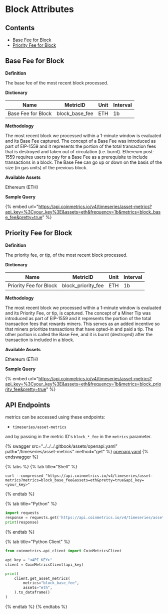 # Block Attributes

## Contents

* [Base Fee for Block](block-attributes.md#block\_base\_fee)
* [Priority Fee for Block](block-attributes.md#block\_priority\_fee)

## Base Fee for Block <a href="#block_base_fee" id="block_base_fee"></a>

**Definition**

The base fee of the most recent block processed.

**Dictionary**

| Name               | MetricID         | Unit | Interval |
| ------------------ | ---------------- | ---- | -------- |
| Base Fee for Block | block\_base\_fee | ETH  | 1b       |

**Methodology**

The most recent block we processed within a 1-minute window is evaluated and its Base Fee captured. The concept of a Base Fee was introduced as part of EIP-1559 and it represents the portion of the total transaction fees that is destroyed and taken out of circulation (i.e. burnt). Ethereum post-1559 requires users to pay for a Base Fee as a prerequisite to include transactions in a block. The Base Fee can go up or down on the basis of the size (in gas units) of the previous block.

**Available Assets**

Ethereum (ETH)

**Sample Query**

{% embed url="https://api.coinmetrics.io/v4/timeseries/asset-metrics?api_key=%3Cyour_key%3E&assets=eth&frequency=1b&metrics=block_base_fee&pretty=true" %}

## Priority Fee for Block <a href="#block_priority_fee" id="block_priority_fee"></a>

**Definition**

The priority fee, or tip, of the most recent block processed.

**Dictionary**

| Name                   | MetricID             | Unit | Interval |
| ---------------------- | -------------------- | ---- | -------- |
| Priority Fee for Block | block\_priority\_fee | ETH  | 1b       |

**Methodology**

The most recent block we processed within a 1-minute window is evaluated and its Priority Fee, or tip, is captured. The concept of a Miner Tip was introduced as part of EIP-1559 and it represents the portion of the total transaction fees that rewards miners. This serves as an added incentive so that miners prioritize transactions that have opted-in and paid a tip. The other portion is called the Base Fee, and it is burnt (destroyed) after the transaction is included in a block.

**Available Assets**

Ethereum (ETH)

**Sample Query**

{% embed url="https://api.coinmetrics.io/v4/timeseries/asset-metrics?api_key=%3Cyour_key%3E&assets=eth&frequency=1b&metrics=block_priority_fee&pretty=true" %}

## API Endpoints

metrics can be accessed using these endpoints:

* `timeseries/asset-metrics`

and by passing in the metric ID's `block_*_fee` in the `metrics` parameter.

{% swagger src="../../../.gitbook/assets/openapi.yaml" path="/timeseries/asset-metrics" method="get" %}
[openapi.yaml](../../../.gitbook/assets/openapi.yaml)
{% endswagger %}

{% tabs %}
{% tab title="Shell" %}
```shell
curl --compressed "https://api.coinmetrics.io/v4/timeseries/asset-metrics?metrics=block_base_fee&assets=eth&pretty=true&api_key=<your_key>"
```
{% endtab %}

{% tab title="Python" %}
```python
import requests
response = requests.get('https://api.coinmetrics.io/v4/timeseries/asset-metrics?metrics=block_base_fee&assets=btc&pretty=true&api_key=<your_key>').json()
print(response)
```
{% endtab %}

{% tab title="Python Client" %}
```python
from coinmetrics.api_client import CoinMetricsClient

api_key = "<API_KEY>"
client = CoinMetricsClient(api_key)

print(
    client.get_asset_metrics(
        metrics="block_base_fee", 
        assets="eth",
    ).to_dataframe()
)
```
{% endtab %}
{% endtabs %}
